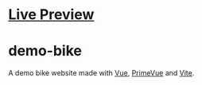 # [Live Preview](https://demo-bike.onrender.com)

# demo-bike

A demo bike website made with [Vue](https://vuejs.org/), [PrimeVue](https://primevue.org/) and [Vite](https://vitejs.dev/).
